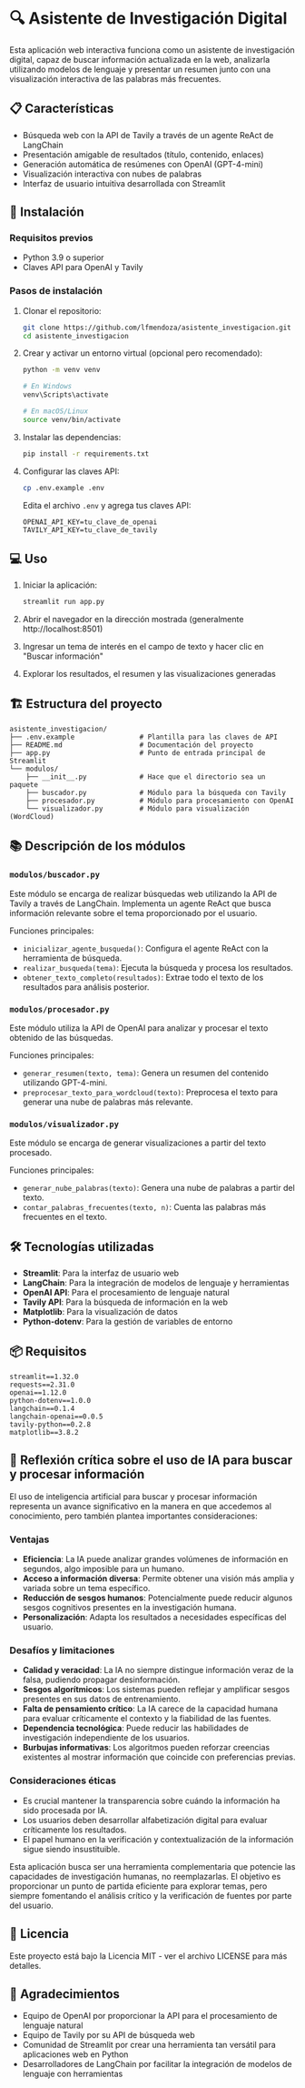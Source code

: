 # 🔍 Asistente de Investigación Digital

Esta aplicación web interactiva funciona como un asistente de investigación digital, capaz de buscar información actualizada en la web, analizarla utilizando modelos de lenguaje y presentar un resumen junto con una visualización interactiva de las palabras más frecuentes.

## 📋 Características

- Búsqueda web con la API de Tavily a través de un agente ReAct de LangChain
- Presentación amigable de resultados (título, contenido, enlaces)
- Generación automática de resúmenes con OpenAI (GPT-4-mini)
- Visualización interactiva con nubes de palabras
- Interfaz de usuario intuitiva desarrollada con Streamlit

## 🚀 Instalación

### Requisitos previos

- Python 3.9 o superior
- Claves API para OpenAI y Tavily

### Pasos de instalación

1. Clonar el repositorio:

   ```bash
   git clone https://github.com/lfmendoza/asistente_investigacion.git
   cd asistente_investigacion
   ```

2. Crear y activar un entorno virtual (opcional pero recomendado):

   ```bash
   python -m venv venv

   # En Windows
   venv\Scripts\activate

   # En macOS/Linux
   source venv/bin/activate
   ```

3. Instalar las dependencias:

   ```bash
   pip install -r requirements.txt
   ```

4. Configurar las claves API:

   ```bash
   cp .env.example .env
   ```

   Edita el archivo `.env` y agrega tus claves API:

   ```
   OPENAI_API_KEY=tu_clave_de_openai
   TAVILY_API_KEY=tu_clave_de_tavily
   ```

## 💻 Uso

1. Iniciar la aplicación:

   ```bash
   streamlit run app.py
   ```

2. Abrir el navegador en la dirección mostrada (generalmente http://localhost:8501)

3. Ingresar un tema de interés en el campo de texto y hacer clic en "Buscar información"

4. Explorar los resultados, el resumen y las visualizaciones generadas

## 🏗️ Estructura del proyecto

```
asistente_investigacion/
├── .env.example                # Plantilla para las claves de API
├── README.md                   # Documentación del proyecto
├── app.py                      # Punto de entrada principal de Streamlit
└── modulos/
    ├── __init__.py             # Hace que el directorio sea un paquete
    ├── buscador.py             # Módulo para la búsqueda con Tavily
    ├── procesador.py           # Módulo para procesamiento con OpenAI
    └── visualizador.py         # Módulo para visualización (WordCloud)
```

## 📚 Descripción de los módulos

### `modulos/buscador.py`

Este módulo se encarga de realizar búsquedas web utilizando la API de Tavily a través de LangChain. Implementa un agente ReAct que busca información relevante sobre el tema proporcionado por el usuario.

Funciones principales:

- `inicializar_agente_busqueda()`: Configura el agente ReAct con la herramienta de búsqueda.
- `realizar_busqueda(tema)`: Ejecuta la búsqueda y procesa los resultados.
- `obtener_texto_completo(resultados)`: Extrae todo el texto de los resultados para análisis posterior.

### `modulos/procesador.py`

Este módulo utiliza la API de OpenAI para analizar y procesar el texto obtenido de las búsquedas.

Funciones principales:

- `generar_resumen(texto, tema)`: Genera un resumen del contenido utilizando GPT-4-mini.
- `preprocesar_texto_para_wordcloud(texto)`: Preprocesa el texto para generar una nube de palabras más relevante.

### `modulos/visualizador.py`

Este módulo se encarga de generar visualizaciones a partir del texto procesado.

Funciones principales:

- `generar_nube_palabras(texto)`: Genera una nube de palabras a partir del texto.
- `contar_palabras_frecuentes(texto, n)`: Cuenta las palabras más frecuentes en el texto.

## 🛠️ Tecnologías utilizadas

- **Streamlit**: Para la interfaz de usuario web
- **LangChain**: Para la integración de modelos de lenguaje y herramientas
- **OpenAI API**: Para el procesamiento de lenguaje natural
- **Tavily API**: Para la búsqueda de información en la web
- **Matplotlib**: Para la visualización de datos
- **Python-dotenv**: Para la gestión de variables de entorno

## 📦 Requisitos

```
streamlit==1.32.0
requests==2.31.0
openai==1.12.0
python-dotenv==1.0.0
langchain==0.1.4
langchain-openai==0.0.5
tavily-python==0.2.8
matplotlib==3.8.2
```

## 🤔 Reflexión crítica sobre el uso de IA para buscar y procesar información

El uso de inteligencia artificial para buscar y procesar información representa un avance significativo en la manera en que accedemos al conocimiento, pero también plantea importantes consideraciones:

### Ventajas

- **Eficiencia**: La IA puede analizar grandes volúmenes de información en segundos, algo imposible para un humano.
- **Acceso a información diversa**: Permite obtener una visión más amplia y variada sobre un tema específico.
- **Reducción de sesgos humanos**: Potencialmente puede reducir algunos sesgos cognitivos presentes en la investigación humana.
- **Personalización**: Adapta los resultados a necesidades específicas del usuario.

### Desafíos y limitaciones

- **Calidad y veracidad**: La IA no siempre distingue información veraz de la falsa, pudiendo propagar desinformación.
- **Sesgos algorítmicos**: Los sistemas pueden reflejar y amplificar sesgos presentes en sus datos de entrenamiento.
- **Falta de pensamiento crítico**: La IA carece de la capacidad humana para evaluar críticamente el contexto y la fiabilidad de las fuentes.
- **Dependencia tecnológica**: Puede reducir las habilidades de investigación independiente de los usuarios.
- **Burbujas informativas**: Los algoritmos pueden reforzar creencias existentes al mostrar información que coincide con preferencias previas.

### Consideraciones éticas

- Es crucial mantener la transparencia sobre cuándo la información ha sido procesada por IA.
- Los usuarios deben desarrollar alfabetización digital para evaluar críticamente los resultados.
- El papel humano en la verificación y contextualización de la información sigue siendo insustituible.

Esta aplicación busca ser una herramienta complementaria que potencie las capacidades de investigación humanas, no reemplazarlas. El objetivo es proporcionar un punto de partida eficiente para explorar temas, pero siempre fomentando el análisis crítico y la verificación de fuentes por parte del usuario.

## 📄 Licencia

Este proyecto está bajo la Licencia MIT - ver el archivo LICENSE para más detalles.

## 🙏 Agradecimientos

- Equipo de OpenAI por proporcionar la API para el procesamiento de lenguaje natural
- Equipo de Tavily por su API de búsqueda web
- Comunidad de Streamlit por crear una herramienta tan versátil para aplicaciones web en Python
- Desarrolladores de LangChain por facilitar la integración de modelos de lenguaje con herramientas
